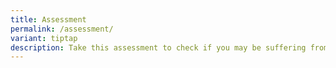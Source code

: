 ```yaml
---
title: Assessment
permalink: /assessment/
variant: tiptap
description: Take this assessment to check if you may be suffering from Presbycusis.
---
```

<p></p>